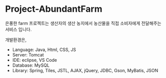# Project-AbundantFarm

은풍한 farm 프로젝트는 생산자의 생산 농지에서 농산물을 직접 소비자에게 전달해주는 서비스 입니다.

개발환경은, <br/>
 - Language: Java, Html, CSS, JS <br/>
 - Server: Tomcat <br/>
 - IDE: eclipse, VS Code <br/>
 - Database: MySQL <br/>
 - Library: Spring, Tiles, JSTL, AJAX, jQuery, JDBC, Gson, MyBatis, JSON <br/>
